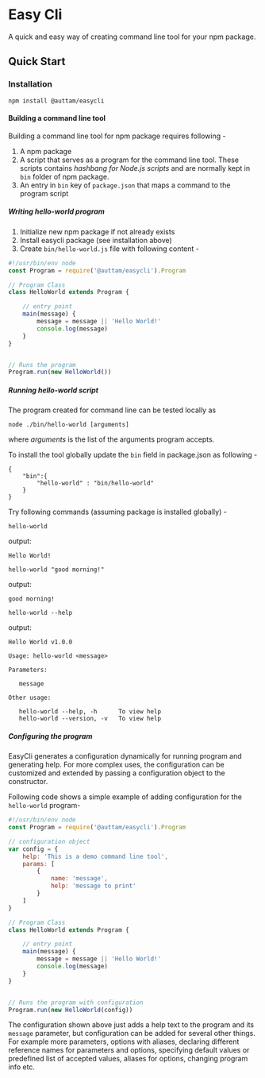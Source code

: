 # Easy Cli
A quick and easy way of creating command line tool for your npm package.

## Quick Start

### Installation

```
npm install @auttam/easycli
```

#### Building a command line tool 
Building a command line tool for npm package requires following -

1. A npm package
2. A script that serves as a program for the command line tool. These scripts contains _hashbang for Node.js scripts_ and are normally kept in `bin` folder of npm package.
3. An entry in `bin` key of `package.json` that maps a command to the program script

##### Writing hello-world program
1. Initialize new npm package if not already exists
2. Install easycli package (see installation above)
3. Create `bin/hello-world.js` file with following content -

```javascript
#!/usr/bin/env node
const Program = require('@auttam/easycli').Program

// Program Class
class HelloWorld extends Program {

    // entry point 
    main(message) {
        message = message || 'Hello World!'
        console.log(message)
    }
}


// Runs the program
Program.run(new HelloWorld())
```

##### Running hello-world script

The program created for command line can be tested locally as 

```
node ./bin/hello-world [arguments]
```

where _arguments_ is the list of the arguments program accepts.

To install the tool globally update the `bin` field in package.json as following -

```
{
    "bin":{
        "hello-world" : "bin/hello-world"
    }
}
```

Try following commands (assuming package is installed globally) -

`hello-world`

output:
```
Hello World!
```

`hello-world "good morning!"`

output:
```
good morning!
```

`hello-world --help`

output:
```
Hello World v1.0.0

Usage: hello-world <message>

Parameters:

   message

Other usage:

   hello-world --help, -h      To view help
   hello-world --version, -v   To view help
```

##### Configuring the program
EasyCli generates a configuration dynamically for running program and generating help. For more complex uses, the configuration can be customized and extended by passing a configuration object to the constructor.

Following code shows a simple example of adding configuration for the  `hello-world` program-

```javascript
#!/usr/bin/env node
const Program = require('@auttam/easycli').Program

// configuration object
var config = {
    help: 'This is a demo command line tool',
    params: [
        {
            name: 'message',
            help: 'message to print'
        }
    ]
}

// Program Class
class HelloWorld extends Program {

    // entry point 
    main(message) {
        message = message || 'Hello World!'
        console.log(message)
    }
}


// Runs the program with configuration
Program.run(new HelloWorld(config))
```
The configuration shown above just adds a help text to the program and its `message` parameter, but configuration can be added for several other things. For example more parameters, options with aliases, declaring different reference names for parameters and options, specifying default values or predefined list of accepted values, aliases for options, changing program info etc.  
